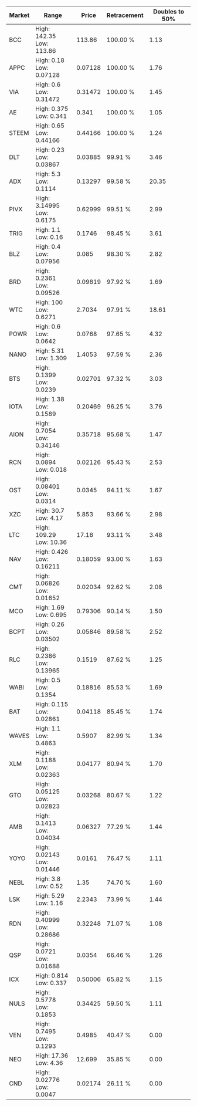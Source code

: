 | Market | Range | Price| Retracement | Doubles to 50% |
| --- | --- | --- | --- | --- |
| BCC | High: 142.35<br />Low: 113.86 | 113.86 | 100.00 % | 1.13 |
| APPC | High: 0.18<br />Low: 0.07128 | 0.07128 | 100.00 % | 1.76 |
| VIA | High: 0.6<br />Low: 0.31472 | 0.31472 | 100.00 % | 1.45 |
| AE | High: 0.375<br />Low: 0.341 | 0.341 | 100.00 % | 1.05 |
| STEEM | High: 0.65<br />Low: 0.44166 | 0.44166 | 100.00 % | 1.24 |
| DLT | High: 0.23<br />Low: 0.03867 | 0.03885 | 99.91 % | 3.46 |
| ADX | High: 5.3<br />Low: 0.1114 | 0.13297 | 99.58 % | 20.35 |
| PIVX | High: 3.14995<br />Low: 0.6175 | 0.62999 | 99.51 % | 2.99 |
| TRIG | High: 1.1<br />Low: 0.16 | 0.1746 | 98.45 % | 3.61 |
| BLZ | High: 0.4<br />Low: 0.07956 | 0.085 | 98.30 % | 2.82 |
| BRD | High: 0.2361<br />Low: 0.09526 | 0.09819 | 97.92 % | 1.69 |
| WTC | High: 100<br />Low: 0.6271 | 2.7034 | 97.91 % | 18.61 |
| POWR | High: 0.6<br />Low: 0.0642 | 0.0768 | 97.65 % | 4.32 |
| NANO | High: 5.31<br />Low: 1.309 | 1.4053 | 97.59 % | 2.36 |
| BTS | High: 0.1399<br />Low: 0.0239 | 0.02701 | 97.32 % | 3.03 |
| IOTA | High: 1.38<br />Low: 0.1589 | 0.20469 | 96.25 % | 3.76 |
| AION | High: 0.7054<br />Low: 0.34146 | 0.35718 | 95.68 % | 1.47 |
| RCN | High: 0.0894<br />Low: 0.018 | 0.02126 | 95.43 % | 2.53 |
| OST | High: 0.08401<br />Low: 0.0314 | 0.0345 | 94.11 % | 1.67 |
| XZC | High: 30.7<br />Low: 4.17 | 5.853 | 93.66 % | 2.98 |
| LTC | High: 109.29<br />Low: 10.36 | 17.18 | 93.11 % | 3.48 |
| NAV | High: 0.426<br />Low: 0.16211 | 0.18059 | 93.00 % | 1.63 |
| CMT | High: 0.06826<br />Low: 0.01652 | 0.02034 | 92.62 % | 2.08 |
| MCO | High: 1.69<br />Low: 0.695 | 0.79306 | 90.14 % | 1.50 |
| BCPT | High: 0.26<br />Low: 0.03502 | 0.05846 | 89.58 % | 2.52 |
| RLC | High: 0.2386<br />Low: 0.13965 | 0.1519 | 87.62 % | 1.25 |
| WABI | High: 0.5<br />Low: 0.1354 | 0.18816 | 85.53 % | 1.69 |
| BAT | High: 0.115<br />Low: 0.02861 | 0.04118 | 85.45 % | 1.74 |
| WAVES | High: 1.1<br />Low: 0.4863 | 0.5907 | 82.99 % | 1.34 |
| XLM | High: 0.1188<br />Low: 0.02363 | 0.04177 | 80.94 % | 1.70 |
| GTO | High: 0.05125<br />Low: 0.02823 | 0.03268 | 80.67 % | 1.22 |
| AMB | High: 0.1413<br />Low: 0.04034 | 0.06327 | 77.29 % | 1.44 |
| YOYO | High: 0.02143<br />Low: 0.01446 | 0.0161 | 76.47 % | 1.11 |
| NEBL | High: 3.8<br />Low: 0.52 | 1.35 | 74.70 % | 1.60 |
| LSK | High: 5.29<br />Low: 1.16 | 2.2343 | 73.99 % | 1.44 |
| RDN | High: 0.40999<br />Low: 0.28686 | 0.32248 | 71.07 % | 1.08 |
| QSP | High: 0.0721<br />Low: 0.01688 | 0.0354 | 66.46 % | 1.26 |
| ICX | High: 0.814<br />Low: 0.337 | 0.50006 | 65.82 % | 1.15 |
| NULS | High: 0.5778<br />Low: 0.1853 | 0.34425 | 59.50 % | 1.11 |
| VEN | High: 0.7495<br />Low: 0.1293 | 0.4985 | 40.47 % | 0.00 |
| NEO | High: 17.36<br />Low: 4.36 | 12.699 | 35.85 % | 0.00 |
| CND | High: 0.02776<br />Low: 0.0047 | 0.02174 | 26.11 % | 0.00 |
